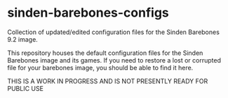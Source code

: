 # sinden-barebones-configs
Collection of updated/edited configuration files for the Sinden Barebones 9.2 image.  

This repository houses the default configuration files for the Sinden Barebones image and its games.  If you need to restore a lost or corrupted file for your barebones image, you should be able to find it here.


THIS IS A WORK IN PROGRESS AND IS NOT PRESENTLY READY FOR PUBLIC USE
